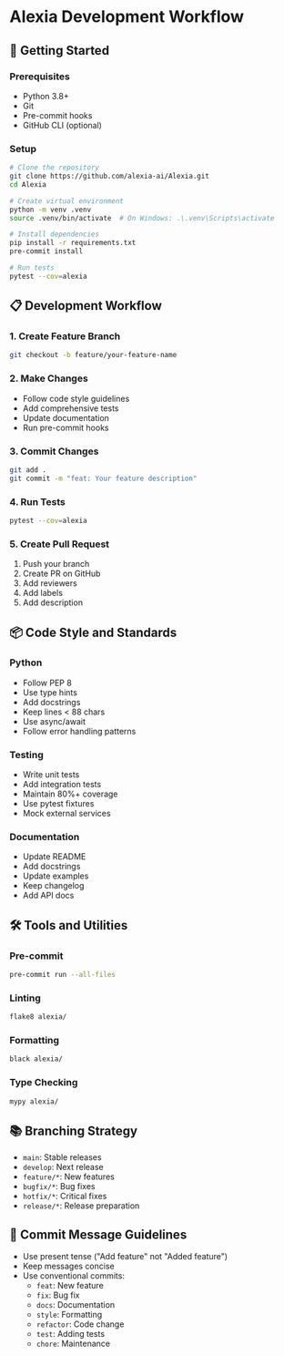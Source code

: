 # Alexia Development Workflow

## 🚀 Getting Started

### Prerequisites

- Python 3.8+
- Git
- Pre-commit hooks
- GitHub CLI (optional)

### Setup

```bash
# Clone the repository
git clone https://github.com/alexia-ai/Alexia.git
cd Alexia

# Create virtual environment
python -m venv .venv
source .venv/bin/activate  # On Windows: .\.venv\Scripts\activate

# Install dependencies
pip install -r requirements.txt
pre-commit install

# Run tests
pytest --cov=alexia
```

## 📋 Development Workflow

### 1. Create Feature Branch

```bash
git checkout -b feature/your-feature-name
```

### 2. Make Changes

- Follow code style guidelines
- Add comprehensive tests
- Update documentation
- Run pre-commit hooks

### 3. Commit Changes

```bash
git add .
git commit -m "feat: Your feature description"
```

### 4. Run Tests

```bash
pytest --cov=alexia
```

### 5. Create Pull Request

1. Push your branch
2. Create PR on GitHub
3. Add reviewers
4. Add labels
5. Add description

## 📦 Code Style and Standards

### Python

- Follow PEP 8
- Use type hints
- Add docstrings
- Keep lines < 88 chars
- Use async/await
- Follow error handling patterns

### Testing

- Write unit tests
- Add integration tests
- Maintain 80%+ coverage
- Use pytest fixtures
- Mock external services

### Documentation

- Update README
- Add docstrings
- Update examples
- Keep changelog
- Add API docs

## 🛠️ Tools and Utilities

### Pre-commit

```bash
pre-commit run --all-files
```

### Linting

```bash
flake8 alexia/
```

### Formatting

```bash
black alexia/
```

### Type Checking

```bash
mypy alexia/
```

## 📚 Branching Strategy

- `main`: Stable releases
- `develop`: Next release
- `feature/*`: New features
- `bugfix/*`: Bug fixes
- `hotfix/*`: Critical fixes
- `release/*`: Release preparation

## 📝 Commit Message Guidelines

- Use present tense ("Add feature" not "Added feature")
- Keep messages concise
- Use conventional commits:
  - `feat`: New feature
  - `fix`: Bug fix
  - `docs`: Documentation
  - `style`: Formatting
  - `refactor`: Code change
  - `test`: Adding tests
  - `chore`: Maintenance
